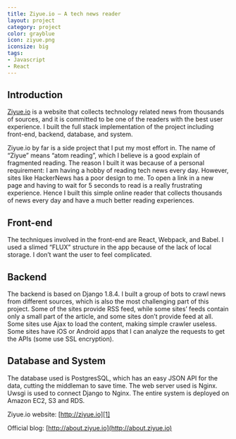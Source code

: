 ```yaml
---
title: Ziyue.io – A tech news reader
layout: project
category: project
color: grayblue
icon: ziyue.png
iconsize: big
tags:
- Javascript
- React
---
```


## Introduction

[Ziyue.io][1] is a website that collects technology related news from thousands of sources, and it is committed to be one of the readers with the best user experience. I built the full stack implementation of the project including front-end, backend, database, and system.

Ziyue.io by far is a side project that I put my most effort in. The name of “Ziyue” means “atom reading”, which I believe is a good explain of fragmented reading. The reason I built it was because of a personal requirement: I am having a hobby of reading tech news every day. However, sites like HackerNews has a poor design to me. To open a link in a new page and having to wait for 5 seconds to read is a really frustrating experience. Hence I built this simple online reader that collects thousands of news every day and have a much better reading experiences.

## Front-end

The techniques involved in the front-end are React, Webpack, and Babel. I used a slimed “FLUX” structure in the app because of the lack of local storage. I don’t want the user to feel complicated.

## Backend

The backend is based on Django 1.8.4. I built a group of bots to crawl news from different sources, which is also the most challenging part of this project. Some of the sites provide RSS feed, while some sites’ feeds contain only a small part of the article, and some sites don’t provide feed at all. Some sites use Ajax to load the content, making simple crawler useless. Some sites have iOS or Android apps that I can analyze the requests to get the APIs (some use SSL encryption).

## Database and System

The database used is PostgresSQL, which has an easy JSON API for the data, cutting the middleman to save time. The web server used is Nginx. Uwsgi is used to connect Django to Nginx. The entire system is deployed on Amazon EC2, S3 and RDS.

Ziyue.io website: [http://ziyue.io][1]

Official blog: [http://about.ziyue.io](http://about.ziyue.io)

[1]: http://ziyue.io
